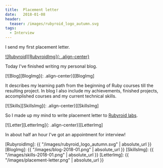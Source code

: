 ```yaml
---
title:  Placement letter
date:   2018-01-08
header:
  teaser: /images/rubyroid_logo_autumn.svg
tags:
  - Interview
---
```


I send my first placement letter.

[![Rubyroid][RubyroidImg]{: .align-center}][Rubyroid]

Today I've finished writing my personal blog.

[![Blog][BlogImg]{: .align-center}][BlogImg]

It describes my learning path from the beginning of Ruby courses till the resulting project.
In blog I also include my achievements, finished projects, accomplished courses and my current technical skills.

[![Skills][SkillsImg]{: .align-center}][SkillsImg]

So I made up my mind to write placement letter to [Rubyroid labs][Rubyroid].

[![Letter][LetterImg]{: .align-center}][LetterImg]

In about half an hour I've got an appointment for interview!

[Rubyroid]: https://rubyroidlabs.com
[RubyroidImg]: {{ "/images/rubyroid_logo_autumn.svg" | absolute_url }}
[BlogImg]: {{ "/images/blog-2018-01.png" | absolute_url }}
[SkillsImg]: {{ "/images/skills-2018-01.png" | absolute_url }}
[LetterImg]: {{ "/images/placement-letter.png" | absolute_url }}
